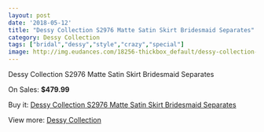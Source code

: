 ```yaml
---
layout: post
date: '2018-05-12'
title: "Dessy Collection S2976 Matte Satin Skirt Bridesmaid Separates"
category: Dessy Collection
tags: ["bridal","dessy","style","crazy","special"]
image: http://img.eudances.com/18256-thickbox_default/dessy-collection-s2976-matte-satin-skirt-bridesmaid-separates.jpg
---
```

Dessy Collection S2976 Matte Satin Skirt Bridesmaid Separates

On Sales: **$479.99**
<a href="https://www.eudances.com/en/dessy-collection/5348-dessy-collection-s2976-matte-satin-skirt-bridesmaid-separates.html"><amp-img layout="responsive" width="600" height="600" src="//img.eudances.com/18256-thickbox_default/dessy-collection-s2976-matte-satin-skirt-bridesmaid-separates.jpg" alt="Dessy Collection S2976 Matte Satin Skirt Bridesmaid Separates 0" /></a>
<a href="https://www.eudances.com/en/dessy-collection/5348-dessy-collection-s2976-matte-satin-skirt-bridesmaid-separates.html"><amp-img layout="responsive" width="600" height="600" src="//img.eudances.com/18257-thickbox_default/dessy-collection-s2976-matte-satin-skirt-bridesmaid-separates.jpg" alt="Dessy Collection S2976 Matte Satin Skirt Bridesmaid Separates 1" /></a>

Buy it: [Dessy Collection S2976 Matte Satin Skirt Bridesmaid Separates](https://www.eudances.com/en/dessy-collection/5348-dessy-collection-s2976-matte-satin-skirt-bridesmaid-separates.html "Dessy Collection S2976 Matte Satin Skirt Bridesmaid Separates")

View more: [Dessy Collection](https://www.eudances.com/en/60-Dessy-Collection "Dessy Collection")
